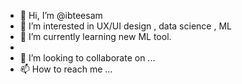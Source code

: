 - 👋 Hi, I’m @ibteesam
- 👀 I’m interested in UX/UI design , data science , ML
- 🌱 I’m currently learning new ML tool. 
- 
- 💞️ I’m looking to collaborate on ...
- 📫 How to reach me ...

